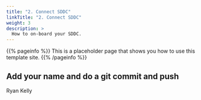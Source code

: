 ```yaml
---
title: "2. Connect SDDC"
linkTitle: "2. Connect SDDC"
weight: 3
description: >
  How to on-board your SDDC. 
---
```


{{% pageinfo %}}
This is a placeholder page that shows you how to use this template site.
{{% /pageinfo %}}



## Add your name and do a git commit and push

Ryan Kelly

